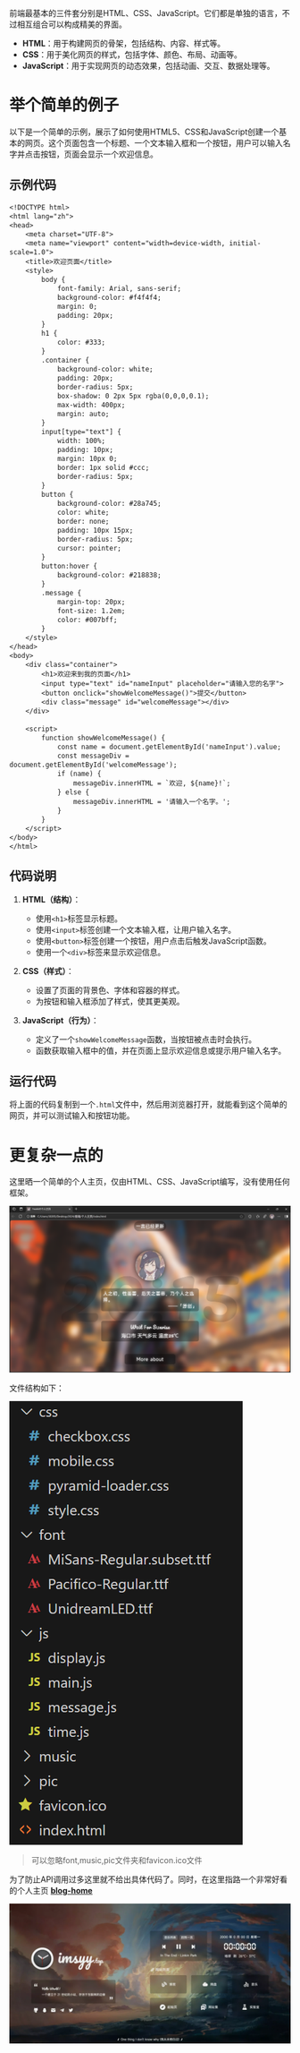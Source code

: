 前端最基本的三件套分别是HTML、CSS、JavaScript。它们都是单独的语言，不过相互组合可以构成精美的界面。

- **HTML**：用于构建网页的骨架，包括结构、内容、样式等。
- **CSS**：用于美化网页的样式，包括字体、颜色、布局、动画等。
- **JavaScript**：用于实现网页的动态效果，包括动画、交互、数据处理等。
# 举个简单的例子
以下是一个简单的示例，展示了如何使用HTML5、CSS和JavaScript创建一个基本的网页。这个页面包含一个标题、一个文本输入框和一个按钮，用户可以输入名字并点击按钮，页面会显示一个欢迎信息。

## 示例代码
```
<!DOCTYPE html>
<html lang="zh">
<head>
    <meta charset="UTF-8">
    <meta name="viewport" content="width=device-width, initial-scale=1.0">
    <title>欢迎页面</title>
    <style>
        body {
            font-family: Arial, sans-serif;
            background-color: #f4f4f4;
            margin: 0;
            padding: 20px;
        }
        h1 {
            color: #333;
        }
        .container {
            background-color: white;
            padding: 20px;
            border-radius: 5px;
            box-shadow: 0 2px 5px rgba(0,0,0,0.1);
            max-width: 400px;
            margin: auto;
        }
        input[type="text"] {
            width: 100%;
            padding: 10px;
            margin: 10px 0;
            border: 1px solid #ccc;
            border-radius: 5px;
        }
        button {
            background-color: #28a745;
            color: white;
            border: none;
            padding: 10px 15px;
            border-radius: 5px;
            cursor: pointer;
        }
        button:hover {
            background-color: #218838;
        }
        .message {
            margin-top: 20px;
            font-size: 1.2em;
            color: #007bff;
        }
    </style>
</head>
<body>
    <div class="container">
        <h1>欢迎来到我的页面</h1>
        <input type="text" id="nameInput" placeholder="请输入您的名字">
        <button onclick="showWelcomeMessage()">提交</button>
        <div class="message" id="welcomeMessage"></div>
    </div>

    <script>
        function showWelcomeMessage() {
            const name = document.getElementById('nameInput').value;
            const messageDiv = document.getElementById('welcomeMessage');
            if (name) {
                messageDiv.innerHTML = `欢迎, ${name}!`;
            } else {
                messageDiv.innerHTML = '请输入一个名字。';
            }
        }
    </script>
</body>
</html>
```
## 代码说明

1. **HTML（结构）**：
   - 使用`<h1>`标签显示标题。
   - 使用`<input>`标签创建一个文本输入框，让用户输入名字。
   - 使用`<button>`标签创建一个按钮，用户点击后触发JavaScript函数。
   - 使用一个`<div>`标签来显示欢迎信息。

2. **CSS（样式）**：
   - 设置了页面的背景色、字体和容器的样式。
   - 为按钮和输入框添加了样式，使其更美观。

3. **JavaScript（行为）**：
   - 定义了一个`showWelcomeMessage`函数，当按钮被点击时会执行。
   - 函数获取输入框中的值，并在页面上显示欢迎信息或提示用户输入名字。

## 运行代码
将上面的代码复制到一个`.html`文件中，然后用浏览器打开，就能看到这个简单的网页，并可以测试输入和按钮功能。

# 更复杂一点的

这里晒一个简单的个人主页，仅由HTML、CSS、JavaScript编写，没有使用任何框架。

![简单的个人主页](Image/image01.png)

文件结构如下：

![文件结构](Image/image02.png)

> 可以忽略font,music,pic文件夹和favicon.ico文件

为了防止API调用过多这里就不给出具体代码了。同时，在这里指路一个非常好看的个人主页 **[blog-home](https://github.com/wuhobin/blog-home)**

![该个人主页截图](image03.webp)